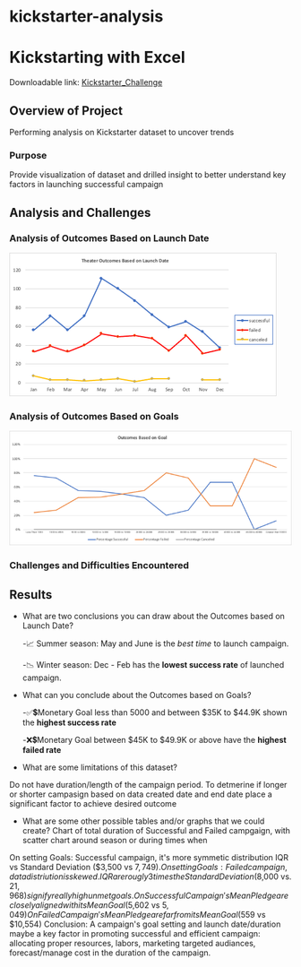 # kickstarter-analysis


# Kickstarting with Excel
Downloadable link: [Kickstarter_Challenge](https://github.com/aimeeyen/kickstarter-analysis/blob/main/Kickstarter_Challenge.xlsx)

## Overview of Project
Performing analysis on Kickstarter dataset to uncover trends 

### Purpose
Provide visualization of dataset and drilled insight to better understand key factors in launching successful campaign

## Analysis and Challenges

### Analysis of Outcomes Based on Launch Date
![Theater_Outcomes_vs_Launch](https://github.com/aimeeyen/kickstarter-analysis/blob/main/Theater_Outcomes_vs_Launch.png)
### Analysis of Outcomes Based on Goals

![Outcomes_vs_Goals](https://github.com/aimeeyen/kickstarter-analysis/blob/main/Outcomes_vs_Goals.png)
### Challenges and Difficulties Encountered

## Results

- What are two conclusions you can draw about the Outcomes based on Launch Date?
 
    -:chart_with_upwards_trend: Summer season: May and June is the *best time* to launch campaign.

    -:chart_with_downwards_trend: Winter season: Dec - Feb has the **lowest success rate** of launched campaign.  

- What can you conclude about the Outcomes based on Goals?

    -:white_check_mark::heavy_dollar_sign:Monetary Goal less than 5000 and between $35K to $44.9K shown the **highest success rate**

    -:x::heavy_dollar_sign:Monetary Goal between $45K to $49.9K or above have the **highest failed rate** 

- What are some limitations of this dataset?
  
Do not have duration/length of the campaign period. To detmerine if longer or shorter campasign based on data created date and end date place a significant factor to achieve desired outcome

- What are some other possible tables and/or graphs that we could create?
   Chart of total duration of Successful and Failed campgaign, with scatter chart around season or during times when 


On setting Goals: Successful campaign, it's more symmetic distribution IQR vs Standard Deviation ($3,500 vs $7,749).
On setting Goals: Failed campaign, data distriution is skewed. IQR are rougly 3 times the Standard Deviation ($8,000 vs. $21,968) signify really high unmet goals.
On Successful Campaign's Mean Pledge are closely aligned with its Mean Goal ($5,602 vs $5,049)
On Failed Campaign's Mean Pledge are far from its Mean Goal ($559 vs $10,554)
Conclusion: A campaign's goal setting and launch date/duration maybe a key factor in promoting successful and efficient campaign: allocating proper resources, labors, marketing targeted audiances, forecast/manage cost in the duration of the campaign.
